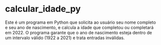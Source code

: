 # calcular_idade_py
Este é um programa em Python que solicita ao usuário seu nome completo e seu ano de nascimento, e calcula a idade que completou ou completará em 2022. O programa garante que o ano de nascimento esteja dentro de um intervalo válido (1922 a 2021) e trata entradas inválidas.
